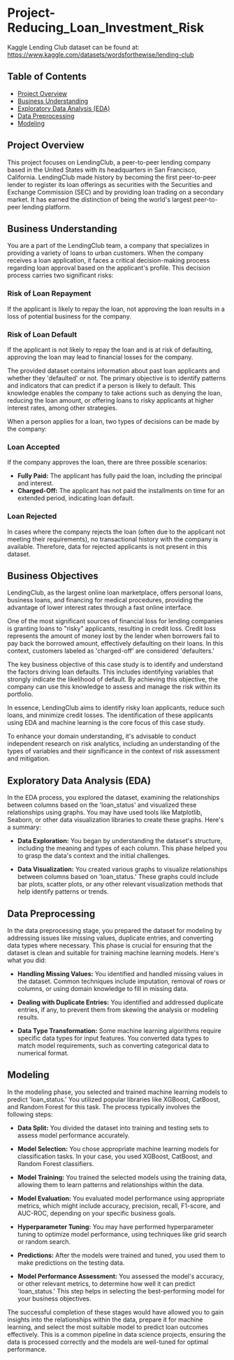 # Project-Reducing_Loan_Investment_Risk
Kaggle Lending Club dataset can be found at: 
https://www.kaggle.com/datasets/wordsforthewise/lending-club

## Table of Contents

- [Project Overview](#project-overview)
- [Business Understanding](#business-understanding)
- [Exploratory Data Analysis (EDA)](#exploratory-data-analysis-eda)
- [Data Preprocessing](#data-preprocessing)
- [Modeling](#modeling)

## Project Overview

This project focuses on LendingClub, a peer-to-peer lending company based in the United States with its headquarters in San Francisco, California. LendingClub made history by becoming the first peer-to-peer lender to register its loan offerings as securities with the Securities and Exchange Commission (SEC) and by providing loan trading on a secondary market. It has earned the distinction of being the world's largest peer-to-peer lending platform.

## Business Understanding

You are a part of the LendingClub team, a company that specializes in providing a variety of loans to urban customers. When the company receives a loan application, it faces a critical decision-making process regarding loan approval based on the applicant's profile. This decision process carries two significant risks:

### Risk of Loan Repayment

If the applicant is likely to repay the loan, not approving the loan results in a loss of potential business for the company.

### Risk of Loan Default

If the applicant is not likely to repay the loan and is at risk of defaulting, approving the loan may lead to financial losses for the company.

The provided dataset contains information about past loan applicants and whether they 'defaulted' or not. The primary objective is to identify patterns and indicators that can predict if a person is likely to default. This knowledge enables the company to take actions such as denying the loan, reducing the loan amount, or offering loans to risky applicants at higher interest rates, among other strategies.

When a person applies for a loan, two types of decisions can be made by the company:

### Loan Accepted

If the company approves the loan, there are three possible scenarios:

- **Fully Paid:** The applicant has fully paid the loan, including the principal and interest.
- **Charged-Off:** The applicant has not paid the installments on time for an extended period, indicating loan default.

### Loan Rejected

In cases where the company rejects the loan (often due to the applicant not meeting their requirements), no transactional history with the company is available. Therefore, data for rejected applicants is not present in this dataset.

## Business Objectives

LendingClub, as the largest online loan marketplace, offers personal loans, business loans, and financing for medical procedures, providing the advantage of lower interest rates through a fast online interface.

One of the most significant sources of financial loss for lending companies is granting loans to "risky" applicants, resulting in credit loss. Credit loss represents the amount of money lost by the lender when borrowers fail to pay back the borrowed amount, effectively defaulting on their loans. In this context, customers labeled as 'charged-off' are considered 'defaulters.'

The key business objective of this case study is to identify and understand the factors driving loan defaults. This includes identifying variables that strongly indicate the likelihood of default. By achieving this objective, the company can use this knowledge to assess and manage the risk within its portfolio.

In essence, LendingClub aims to identify risky loan applicants, reduce such loans, and minimize credit losses. The identification of these applicants using EDA and machine learning is the core focus of this case study.

To enhance your domain understanding, it's advisable to conduct independent research on risk analytics, including an understanding of the types of variables and their significance in the context of risk assessment and mitigation.


## Exploratory Data Analysis (EDA)

In the EDA process, you explored the dataset, examining the relationships between columns based on the 'loan_status' and visualized these relationships using graphs. You may have used tools like Matplotlib, Seaborn, or other data visualization libraries to create these graphs. Here's a summary:

- **Data Exploration:** You began by understanding the dataset's structure, including the meaning and types of each column. This phase helped you to grasp the data's context and the initial challenges.

- **Data Visualization:** You created various graphs to visualize relationships between columns based on 'loan_status.' These graphs could include bar plots, scatter plots, or any other relevant visualization methods that help identify patterns or trends.

## Data Preprocessing

In the data preprocessing stage, you prepared the dataset for modeling by addressing issues like missing values, duplicate entries, and converting data types where necessary. This phase is crucial for ensuring that the dataset is clean and suitable for training machine learning models. Here's what you did:

- **Handling Missing Values:** You identified and handled missing values in the dataset. Common techniques include imputation, removal of rows or columns, or using domain knowledge to fill in missing data.

- **Dealing with Duplicate Entries:** You identified and addressed duplicate entries, if any, to prevent them from skewing the analysis or modeling results.

- **Data Type Transformation:** Some machine learning algorithms require specific data types for input features. You converted data types to match model requirements, such as converting categorical data to numerical format.

## Modeling

In the modeling phase, you selected and trained machine learning models to predict 'loan_status.' You utilized popular libraries like XGBoost, CatBoost, and Random Forest for this task. The process typically involves the following steps:

- **Data Split:** You divided the dataset into training and testing sets to assess model performance accurately.

- **Model Selection:** You chose appropriate machine learning models for classification tasks. In your case, you used XGBoost, CatBoost, and Random Forest classifiers.

- **Model Training:** You trained the selected models using the training data, allowing them to learn patterns and relationships within the data.

- **Model Evaluation:** You evaluated model performance using appropriate metrics, which might include accuracy, precision, recall, F1-score, and AUC-ROC, depending on your specific business goals.

- **Hyperparameter Tuning:** You may have performed hyperparameter tuning to optimize model performance, using techniques like grid search or random search.

- **Predictions:** After the models were trained and tuned, you used them to make predictions on the testing data.

- **Model Performance Assessment:** You assessed the model's accuracy, or other relevant metrics, to determine how well it can predict 'loan_status.' This step helps in selecting the best-performing model for your business objectives.

The successful completion of these stages would have allowed you to gain insights into the relationships within the data, prepare it for machine learning, and select the most suitable model to predict loan outcomes effectively. This is a common pipeline in data science projects, ensuring the data is processed correctly and the models are well-tuned for optimal performance.
